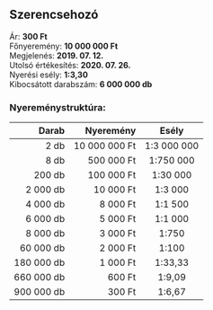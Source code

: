 ## Szerencsehozó

Ár: **300 Ft**<br/>
Főnyeremény: **10 000 000 Ft**<br/>
Megjelenés: **2019. 07. 12.**<br/>
Utolsó értékesítés: **2020. 07. 26.**<br/>
Nyerési esély: **1:3,30**<br/>
Kibocsátott darabszám: **6 000 000 db**<br/>

### Nyereménystruktúra:
Darab|Nyeremény|Esély
---:|---:|:---:
2 db|10 000 000 Ft|1:3 000 000
8 db|500 000 Ft|1:750 000
200 db|100 000 Ft|1:30 000
2 000 db|10 000 Ft|1:3 000
4 000 db|8 000 Ft|1:1 500
6 000 db|5 000 Ft|1:1 000
8 000 db|3 000 Ft|1:750
60 000 db|2 000 Ft|1:100
180 000 db|1 000 Ft|1:33,33
660 000 db|600 Ft|1:9,09
900 000 db|300 Ft|1:6,67
